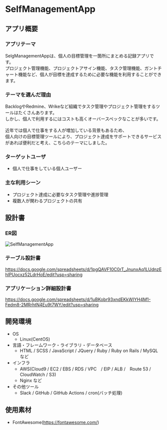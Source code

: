 # SelfManagementApp

## アプリ概要
### アプリテーマ
SelgManagementAppは、個人の目標管理を一箇所にまとめる記録アプリです。<br>
プロジェクト管理機能、プロジェクトアサイン機能、タスク管理機能、ガントチャート機能など、個人が目標を達成するために必要な機能を利用することができます。

### テーマを選んだ理由
BacklogやRedmine、Wrikeなど組織でタスク管理やプロジェクト管理をするツールはたくさんあります。<br>
しかし、個人で利用するにはコストも高くオーバースペックなことが多いです。<br>
<br>
近年では個人で仕事をする人が増加している背景もあるため、<br>
個人向けの目標管理ツールにより、プロジェクト達成をサポートできるサービスがあれば便利だと考え、こちらのテーマにしました。<br>

### ターゲットユーザ
- 個人で仕事をしている個人ユーザー

### 主な利用シーン
- プロジェクト達成に必要なタスク管理や進捗管理
- 複数人が関わるプロジェクトの共有

## 設計書
### ER図
![SelfManagementApp](https://user-images.githubusercontent.com/108569722/197373138-c833b0c0-7ed8-414d-bb92-fcc41f39508b.jpg)

### テーブル設計書
https://docs.google.com/spreadsheets/d/1pgQAVF10C0rT_JnunxAq1LUdnzEhIPUocxz52LdrHoE/edit?usp=sharing

### アプリケーション詳細設計書
https://docs.google.com/spreadsheets/d/1uBKobr93xndEKkWIYH4M1-Fedm8-2MRrhtN4Eu9t7WY/edit?usp=sharing

## 開発環境
- OS
  - Linux(CentOS)
- 言語・フレームワーク・ライブラリ・データベース
  - HTML / SCSS / JavaScript / JQuery / Ruby / Ruby on Rails / MySQLなど
- インフラ
  - AWS(Cloud9 / EC2 / EBS / RDS / VPC　/ EIP / ALB /　Route 53 / CloudWatch / S3) 
  - Nginx など
- その他ツール
  - Slack / GitHub / GitHub Actions / cron(バッチ処理)

## 使用素材
- FontAwesome(https://fontawesome.com/)
